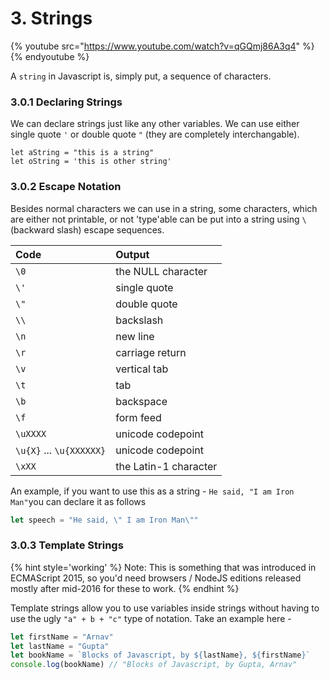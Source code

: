 # 3. Strings

{% youtube src="https://www.youtube.com/watch?v=qGQmj86A3q4" %}
{% endyoutube %}

A `string` in Javascript is, simply put, a sequence of characters.

### 3.0.1 Declaring Strings

We can declare strings just like any other variables. We can use either single quote `'` or double quote `"` \(they are completely interchangable\).

```
let aString = "this is a string"
let oString = 'this is other string'
```



### 3.0.2 Escape Notation

Besides normal characters we can use in a string, some characters, which are either not printable, or not 'type'able can be put into a string using `\` \(backward slash\) escape sequences.   


| Code | Output |
| :--- | :--- |
| `\0` | the NULL character |
| `\'` | single quote |
| `\"` | double quote |
| `\\` | backslash |
| `\n` | new line |
| `\r` | carriage return |
| `\v` | vertical tab |
| `\t` | tab |
| `\b` | backspace |
| `\f` | form feed |
| `\uXXXX` | unicode codepoint |
| `\u{X}` ... `\u{XXXXXX}` | unicode codepoint |
| `\xXX` | the Latin-1 character |

An example, if you want to use this as a string - `He said, "I am Iron Man"`you can declare it as follows

```js
let speech = "He said, \" I am Iron Man\""
```

### 3.0.3 Template Strings

{% hint style='working' %}
Note: This is something that was introduced in ECMAScript 2015, so you'd need browsers / NodeJS editions released mostly after mid-2016 for these to work.
{% endhint %}

Template strings allow you to use variables inside strings without having to use the ugly `"a" + b + "c"` type of notation.
Take an example here  -

```js
let firstName = "Arnav"
let lastName = "Gupta"
let bookName = `Blocks of Javascript, by ${lastName}, ${firstName}`
console.log(bookName) // "Blocks of Javascript, by Gupta, Arnav"
```
